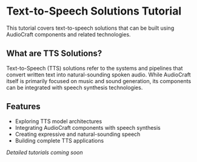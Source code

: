# Text-to-Speech Solutions Tutorial

This tutorial covers text-to-speech solutions that can be built using AudioCraft components and related technologies.

## What are TTS Solutions?

Text-to-Speech (TTS) solutions refer to the systems and pipelines that convert written text into natural-sounding spoken audio. While AudioCraft itself is primarily focused on music and sound generation, its components can be integrated with speech synthesis technologies.

## Features

- Exploring TTS model architectures
- Integrating AudioCraft components with speech synthesis
- Creating expressive and natural-sounding speech
- Building complete TTS applications

*Detailed tutorials coming soon*